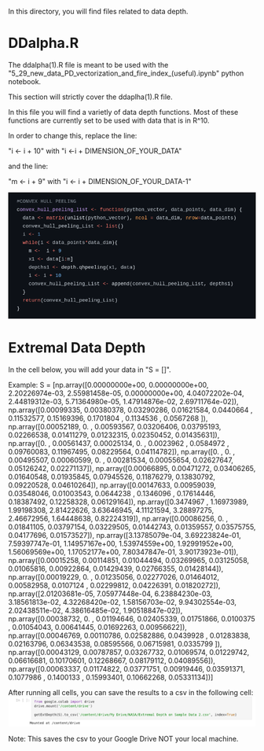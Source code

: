 In this directory, you will find files related to data depth.

# DDalpha.R

The ddalpha(1).R file is meant to be used with the "5_29_new_data_PD_vectorization_and_fire_index_(useful).ipynb" python notebook.

This section will strictly cover the ddaplha(1).R file.

In this file you will find a varietly of data depth functions. Most of these functions are currently set to be used with data that is in R^10.

In order to change this, replace the line:

"i <- i + 10" with "i <-i + DIMENSION_OF_YOUR_DATA"

and the line:


"m <- i + 9" with "i <- i + DIMENSION_OF_YOUR_DATA-1"

![Change ddalpha file](./ddalpha_1.png)


# Extremal Data Depth

In the cell below, you will add your data in "S = []".

Example: S = [np.array([0.00000000e+00, 0.00000000e+00, 2.20226974e-03, 2.55981458e-05,
       0.00000000e+00, 4.04072202e-04, 2.44819312e-03, 5.71364980e-05,
       1.47914876e-02, 2.69711764e-02]), np.array([0.00099335, 0.00380378, 0.03290286, 0.01621584, 0.0440664 ,
       0.11532577, 0.15169396, 0.1701804 , 0.1134536 , 0.0567268 ]), np.array([0.00052189, 0.        , 0.00593567, 0.03206406, 0.03795193,
       0.02266538, 0.01411279, 0.01232315, 0.02350452, 0.01435631]), np.array([0.        , 0.00561437, 0.00025134, 0.        , 0.0023962 ,
       0.0584972 , 0.09760083, 0.11967495, 0.08229564, 0.04114782]), np.array([0.        , 0.        , 0.00495507, 0.00060599, 0.        ,
       0.00281534, 0.00055654, 0.02627647, 0.05126242, 0.02271137]), np.array([0.00066895, 0.00471272, 0.03406265, 0.01640548, 0.01935845,
       0.07945526, 0.11876279, 0.13830792, 0.09220528, 0.04610264]), np.array([0.00147633, 0.00959039, 0.03548046, 0.01003543, 0.0644238 ,
       0.1346096 , 0.17614446, 0.18387492, 0.12258328, 0.06129164]), np.array([0.3474967 , 1.16973989, 1.99198308, 2.81422626, 3.63646945,
       4.11121594, 3.28897275, 2.46672956, 1.64448638, 0.82224319]), np.array([0.00086256, 0.        , 0.01841105, 0.03797154, 0.03229505,
       0.01442743, 0.01359557, 0.03575755, 0.04177696, 0.01573527]), np.array([3.13785079e-04, 3.69223824e-01, 7.59397747e-01, 1.14957167e+00,
       1.53974559e+00, 1.92991952e+00, 1.56069569e+00, 1.17052177e+00,
       7.80347847e-01, 3.90173923e-01]), np.array([0.00015258, 0.00114851, 0.01044494, 0.03269965, 0.03125058,
       0.01065816, 0.00922864, 0.01429439, 0.02766355, 0.01428144]), np.array([0.00019229, 0.        , 0.01235056, 0.02277026, 0.01464012,
       0.00582958, 0.0107124 , 0.02299812, 0.04226391, 0.01820272]), np.array([2.01203681e-05, 7.05977448e-04, 6.23884230e-03, 3.18561813e-02,
       4.32268420e-02, 1.58156703e-02, 9.94302554e-03, 2.02438511e-02,
       4.38616485e-02, 1.90518847e-02]), np.array([0.00038732, 0.        , 0.01194646, 0.02405339, 0.01751866,
       0.0100375 , 0.01054043, 0.00641445, 0.01692263, 0.00956622]), np.array([0.00046769, 0.00110786, 0.02582886, 0.0439928 , 0.01283838,
       0.02163796, 0.06343538, 0.08595566, 0.06715981, 0.0335799 ]), np.array([0.00043129, 0.00787857, 0.03267732, 0.01069574, 0.01229742,
       0.06616681, 0.10170601, 0.12268667, 0.08179112, 0.04089556]), np.array([0.00063337, 0.01174822, 0.03771751, 0.00919446, 0.03591371,
       0.1077986 , 0.1400133 , 0.15993401, 0.10662268, 0.05331134])]


After running all cells, you can save the results to a csv in the following cell:
![Save results to csv](./extremal_data_depth_2.png)

Note: This saves the csv to your Google Drive NOT your local machine.
